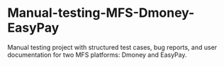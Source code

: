 # Manual-testing-MFS-Dmoney-EasyPay
Manual testing project with structured test cases, bug reports, and user documentation for two MFS platforms: Dmoney and EasyPay.
